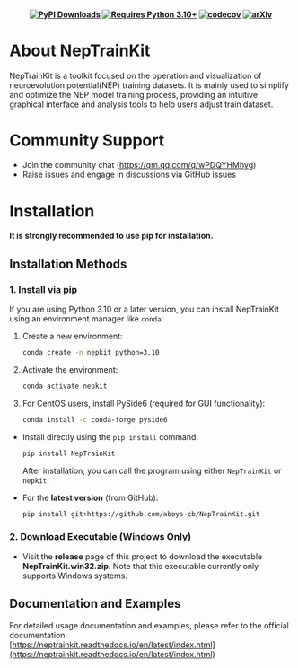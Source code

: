 
<h4 align="center">

[![PyPI Downloads](https://img.shields.io/pypi/dm/NepTrainKit?logo=pypi&logoColor=white&color=blue&label=PyPI)](https://pypi.org/project/NepTrainKit)
[![Requires Python 3.10+](https://img.shields.io/badge/Python-3.10+-blue.svg?logo=python&logoColor=white)](https://python.org/downloads)
[![codecov](https://codecov.io/github/aboys-cb/NepTrainKit/graph/badge.svg?token=HQ5FMLD91F)](https://codecov.io/github/aboys-cb/NepTrainKit)
[![arXiv](https://img.shields.io/badge/arXiv-2506.01868-b31b1b.svg)](https://doi.org/10.48550/arXiv.2506.01868)


</h4>




#  About NepTrainKit
NepTrainKit is a toolkit focused on the operation and visualization of neuroevolution potential(NEP) training datasets. It is mainly used to simplify and optimize the NEP model training process, providing an intuitive graphical interface and analysis tools to help users adjust  train dataset.
# Community Support

- Join the community chat (https://qm.qq.com/q/wPDQYHMhyg)
- Raise issues and engage in discussions via GitHub issues



# Installation

**It is strongly recommended to use pip for installation.**

## Installation Methods
### 1. Install via pip

If you are using Python 3.10 or a later version, you can install NepTrainKit using an environment manager like `conda`:
1. Create a new environment:
   ```bash
   conda create -n nepkit python=3.10
   ```
2. Activate the environment:
   ```bash
   conda activate nepkit
   ```
3. For CentOS users, install PySide6 (required for GUI functionality):
   ```bash
   conda install -c conda-forge pyside6
- Install directly using the `pip install` command:
  ```bash
  pip install NepTrainKit
  ```
  After installation, you can call the program using either `NepTrainKit` or `nepkit`.

- For the **latest version** (from GitHub):
  ```bash
  pip install git+https://github.com/aboys-cb/NepTrainKit.git
  ```

### 2. Download Executable (Windows Only)
- Visit the **release** page of this project to download the executable **NepTrainKit.win32.zip**. Note that this executable currently only supports Windows systems.

 
 ## Documentation and Examples
For detailed usage documentation and examples, please refer to the official documentation:  
[https://neptrainkit.readthedocs.io/en/latest/index.html](https://neptrainkit.readthedocs.io/en/latest/index.html)